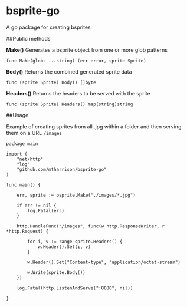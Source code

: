 bsprite-go
==========

A go package for creating bsprites

##Public methods

**Make()** Generates a bsprite object from one or more glob patterns

    func Make(globs ...string) (err error, sprite Sprite)
    
**Body()** Returns the combined generated sprite data   

    func (sprite Sprite) Body() []byte

**Headers()** Returns the headers to be served with the sprite  
    
    func (sprite Sprite) Headers() map[string]string

##Usage

Example of creating sprites from all .jpg within a folder and then serving them on a URL `/images`

    package main
    
    import (
    	"net/http"
    	"log"
    	"github.com/mtharrison/bsprite-go"
    )
    
    func main() {
    
    	err, sprite := bsprite.Make("./images/*.jpg")
    
    	if err != nil {
    		log.Fatal(err)
    	}
    
    	http.HandleFunc("/images", func(w http.ResponseWriter, r *http.Request) {
    
    		for i, v := range sprite.Headers() {
    			w.Header().Set(i, v)	
    		}
    
    		w.Header().Set("Content-type", "application/octet-stream")
    
    		w.Write(sprite.Body())
    	})
    
    	log.Fatal(http.ListenAndServe(":8080", nil))
    
    }
